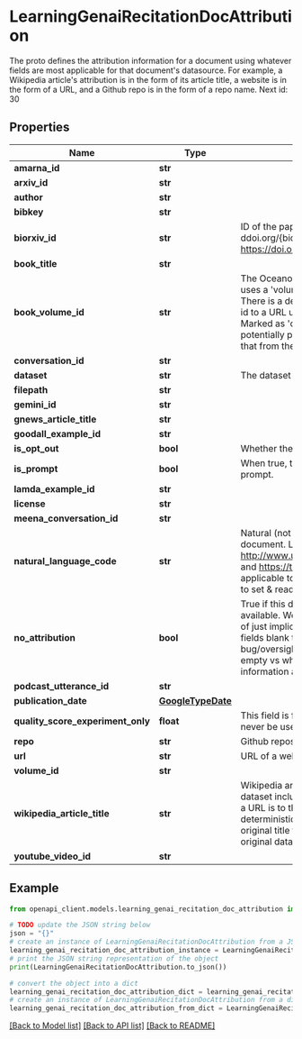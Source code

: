 # LearningGenaiRecitationDocAttribution

The proto defines the attribution information for a document using whatever fields are most applicable for that document's datasource. For example, a Wikipedia article's attribution is in the form of its article title, a website is in the form of a URL, and a Github repo is in the form of a repo name. Next id: 30

## Properties

Name | Type | Description | Notes
------------ | ------------- | ------------- | -------------
**amarna_id** | **str** |  | [optional] 
**arxiv_id** | **str** |  | [optional] 
**author** | **str** |  | [optional] 
**bibkey** | **str** |  | [optional] 
**biorxiv_id** | **str** | ID of the paper in bioarxiv like ddoi.org/{biorxiv_id} eg: https://doi.org/10.1101/343517 | [optional] 
**book_title** | **str** |  | [optional] 
**book_volume_id** | **str** | The Oceanographers full-view books dataset uses a &#39;volume id&#39; as the unique ID of a book. There is a deterministic function from a volume id to a URL under the books.google.com domain. Marked as &#39;optional&#39; since a volume ID of zero is potentially possible and we want to distinguish that from the volume ID not being set. | [optional] 
**conversation_id** | **str** |  | [optional] 
**dataset** | **str** | The dataset this document comes from. | [optional] 
**filepath** | **str** |  | [optional] 
**gemini_id** | **str** |  | [optional] 
**gnews_article_title** | **str** |  | [optional] 
**goodall_example_id** | **str** |  | [optional] 
**is_opt_out** | **bool** | Whether the document is opted out. | [optional] 
**is_prompt** | **bool** | When true, this attribution came from the user&#39;s prompt. | [optional] 
**lamda_example_id** | **str** |  | [optional] 
**license** | **str** |  | [optional] 
**meena_conversation_id** | **str** |  | [optional] 
**natural_language_code** | **str** | Natural (not programming) language of the document. Language code as defined by http://www.unicode.org/reports/tr35/#Identifiers and https://tools.ietf.org/html/bcp47. Currently applicable to full-view books. Use docinfo-util.h to set &amp; read language fields. See go/iii. | [optional] 
**no_attribution** | **bool** | True if this doc has no attribution information available. We use an explicit field for this instead of just implicitly leaving all the DocAttribution fields blank to distinguish a case where a bug/oversight has left the attribution information empty vs when we really have no attribution information available. | [optional] 
**podcast_utterance_id** | **str** |  | [optional] 
**publication_date** | [**GoogleTypeDate**](GoogleTypeDate.md) |  | [optional] 
**quality_score_experiment_only** | **float** | This field is for opt-out experiment only, MUST never be used during actual production/serving.  | [optional] 
**repo** | **str** | Github repository | [optional] 
**url** | **str** | URL of a webdoc | [optional] 
**volume_id** | **str** |  | [optional] 
**wikipedia_article_title** | **str** | Wikipedia article title. The Wikipedia TFDS dataset includes article titles but not URLs. While a URL is to the best of our knowledge a deterministic function of the title, we store the original title to reflect the information in the original dataset. | [optional] 
**youtube_video_id** | **str** |  | [optional] 

## Example

```python
from openapi_client.models.learning_genai_recitation_doc_attribution import LearningGenaiRecitationDocAttribution

# TODO update the JSON string below
json = "{}"
# create an instance of LearningGenaiRecitationDocAttribution from a JSON string
learning_genai_recitation_doc_attribution_instance = LearningGenaiRecitationDocAttribution.from_json(json)
# print the JSON string representation of the object
print(LearningGenaiRecitationDocAttribution.to_json())

# convert the object into a dict
learning_genai_recitation_doc_attribution_dict = learning_genai_recitation_doc_attribution_instance.to_dict()
# create an instance of LearningGenaiRecitationDocAttribution from a dict
learning_genai_recitation_doc_attribution_from_dict = LearningGenaiRecitationDocAttribution.from_dict(learning_genai_recitation_doc_attribution_dict)
```
[[Back to Model list]](../README.md#documentation-for-models) [[Back to API list]](../README.md#documentation-for-api-endpoints) [[Back to README]](../README.md)


